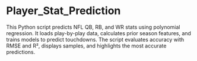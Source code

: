 # Player_Stat_Prediction
This Python script predicts NFL QB, RB, and WR stats using polynomial regression. It loads play-by-play data, calculates prior season features, and trains models to predict touchdowns. The script evaluates accuracy with RMSE and R², displays samples, and highlights the most accurate predictions.
